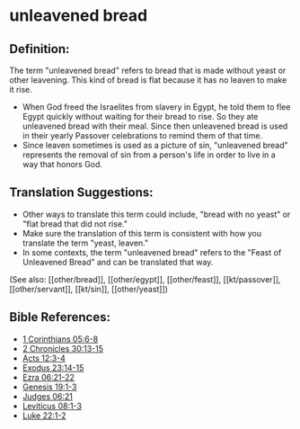 # unleavened bread #

## Definition: ##

The term "unleavened bread" refers to bread that is made without yeast or other leavening. This kind of bread is flat because it has no leaven to make it rise.

* When God freed the Israelites from slavery in Egypt, he told them to flee Egypt quickly without waiting for their bread to rise. So they ate unleavened bread with their meal. Since then unleavened bread is used in their yearly Passover celebrations to remind them of that time.
* Since leaven sometimes is used as a picture of sin, "unleavened bread" represents the removal of sin from a person's life in order to live in a way that honors God.

## Translation Suggestions: ##

* Other ways to translate this term could include, "bread with no yeast" or "flat bread that did not rise."
* Make sure the translation of this term is consistent with how you translate the term "yeast, leaven."
* In some contexts, the term "unleavened bread" refers to the "Feast of Unleavened Bread" and can be translated that way.

(See also: [[other/bread]], [[other/egypt]], [[other/feast]], [[kt/passover]], [[other/servant]], [[kt/sin]], [[other/yeast]])

## Bible References: ##

* [1 Corinthians 05:6-8](en/tn/1co/help/05/06)
* [2 Chronicles 30:13-15](en/tn/2ch/help/30/13)
* [Acts 12:3-4](en/tn/act/help/12/03)
* [Exodus 23:14-15](en/tn/exo/help/23/14)
* [Ezra 06:21-22](en/tn/ezr/help/06/21)
* [Genesis 19:1-3](en/tn/gen/help/19/01)
* [Judges 06:21](en/tn/jdg/help/06/21)
* [Leviticus 08:1-3](en/tn/lev/help/08/01)
* [Luke 22:1-2](en/tn/luk/help/22/01)